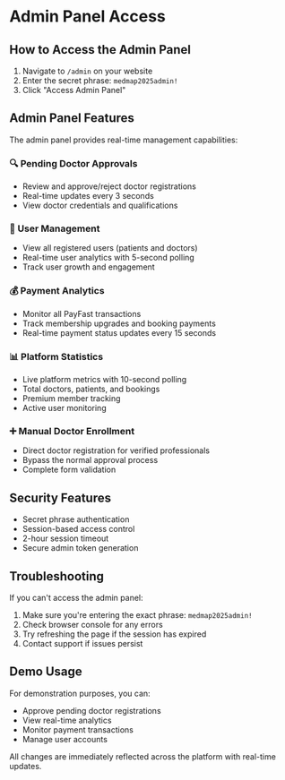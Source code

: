 # Admin Panel Access

## How to Access the Admin Panel

1. Navigate to `/admin` on your website
2. Enter the secret phrase: `medmap2025admin!`
3. Click "Access Admin Panel"

## Admin Panel Features

The admin panel provides real-time management capabilities:

### 🔍 Pending Doctor Approvals
- Review and approve/reject doctor registrations
- Real-time updates every 3 seconds
- View doctor credentials and qualifications

### 👥 User Management  
- View all registered users (patients and doctors)
- Real-time user analytics with 5-second polling
- Track user growth and engagement

### 💰 Payment Analytics
- Monitor all PayFast transactions
- Track membership upgrades and booking payments  
- Real-time payment status updates every 15 seconds

### 📊 Platform Statistics
- Live platform metrics with 10-second polling
- Total doctors, patients, and bookings
- Premium member tracking
- Active user monitoring

### ➕ Manual Doctor Enrollment
- Direct doctor registration for verified professionals
- Bypass the normal approval process
- Complete form validation

## Security Features

- Secret phrase authentication
- Session-based access control
- 2-hour session timeout
- Secure admin token generation

## Troubleshooting

If you can't access the admin panel:

1. Make sure you're entering the exact phrase: `medmap2025admin!`
2. Check browser console for any errors
3. Try refreshing the page if the session has expired
4. Contact support if issues persist

## Demo Usage

For demonstration purposes, you can:
- Approve pending doctor registrations
- View real-time analytics
- Monitor payment transactions
- Manage user accounts

All changes are immediately reflected across the platform with real-time updates.